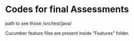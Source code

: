 # Codes for final Assessments

path to see those
/src/test/java/

Cucumber feature files are present inside "Features" folder.